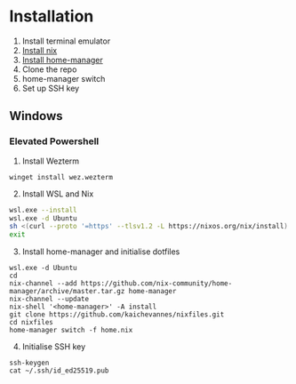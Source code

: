 # Installation
1. Install terminal emulator
2. [Install nix](https://nixos.org/download/)
3. [Install home-manager](https://nix-community.github.io/home-manager/index.xhtml#ch-installation)
4. Clone the repo
5. home-manager switch
6. Set up SSH key

## Windows
### Elevated Powershell
1. Install Wezterm
```
winget install wez.wezterm
```
2. Install WSL and Nix
```bash
wsl.exe --install
wsl.exe -d Ubuntu
sh <(curl --proto '=https' --tlsv1.2 -L https://nixos.org/nix/install) --daemon
exit
```
3. Install home-manager and initialise dotfiles
```
wsl.exe -d Ubuntu
cd
nix-channel --add https://github.com/nix-community/home-manager/archive/master.tar.gz home-manager
nix-channel --update
nix-shell '<home-manager>' -A install
git clone https://github.com/kaichevannes/nixfiles.git
cd nixfiles
home-manager switch -f home.nix
```
4. Initialise SSH key
```
ssh-keygen
cat ~/.ssh/id_ed25519.pub
```
